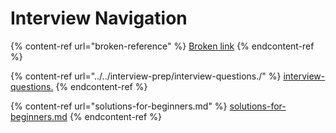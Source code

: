 # Interview Navigation

{% content-ref url="broken-reference" %}
[Broken link](broken-reference)
{% endcontent-ref %}

{% content-ref url="../../interview-prep/interview-questions./" %}
[interview-questions.](../../interview-prep/interview-questions./)
{% endcontent-ref %}

{% content-ref url="solutions-for-beginners.md" %}
[solutions-for-beginners.md](solutions-for-beginners.md)
{% endcontent-ref %}
